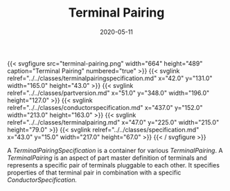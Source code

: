 ﻿---
title: Terminal Pairing
toc: false
type: specs
layout: diagram
date: "2020-05-11"
draft: false
specification: VEC
version: 1.2.0
documentType: "Recommendation"
elementType: Diagram
classes:
  - TerminalPairingSpecification
  - PartVersion
  - ConductorSpecification
  - TerminalPairing
  - Specification
menu:
  VEC-1.2.0:    
    parent: component-characteristics
    identifier: component-characteristics/terminal-pairing
    weight: 1005004 

# Prev/next pager order (if `docs_section_pager` enabled in `params.toml`)
weight: 1005004
---
{{< svgfigure src="terminal-pairing.png" width="664" height="489" caption="Terminal Pairing" numbered="true" >}}
  {{< svglink relref="../../classes/terminalpairingspecification.md" x="42.0" y="131.0" width="165.0" height="43.0" >}}
  {{< svglink relref="../../classes/partversion.md" x="51.0" y="348.0" width="196.0" height="127.0" >}}
  {{< svglink relref="../../classes/conductorspecification.md" x="437.0" y="152.0" width="213.0" height="163.0" >}}
  {{< svglink relref="../../classes/terminalpairing.md" x="47.0" y="225.0" width="215.0" height="79.0" >}}
  {{< svglink relref="../../classes/specification.md" x="43.0" y="15.0" width="217.0" height="67.0" >}}
{{< / svgfigure >}}
<p> A <i>TerminalPairingSpecification</i> is a container for various <i>TerminalPairing</i>. A <i>TerminalPairing</i> is an aspect of part master definition of terminals and represents a specific pair of terminals pluggable to each other. It specifies properties of that terminal pair in combination with a specific <i>ConductorSpecification.</i>      </p>